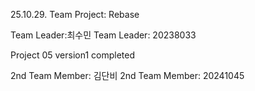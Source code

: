 25.10.29. Team Project: Rebase

Team Leader:최수민
Team Leader: 20238033

Project 05 version1 completed

2nd Team Member: 김단비 
2nd Team Member: 20241045
